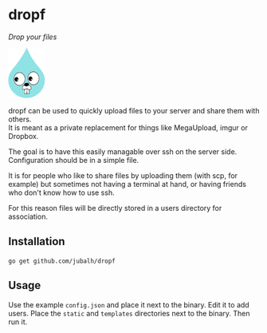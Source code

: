 # dropf

*Drop your files*

<img src="https://raw.githubusercontent.com/jubalh/dropf/master/static/images/dropf.png" height="100">

dropf can be used to quickly upload files to your server and share them with others.  
It is meant as a private replacement for things like MegaUpload, imgur or Dropbox.

The goal is to have this easily managable over ssh on the server side.
Configuration should be in a simple file.

It is for people who like to share files by uploading them (with scp, for example) but sometimes not having a terminal at hand, or having friends who don't know how to use ssh.

For this reason files will be directly stored in a users directory for association.

## Installation

```
go get github.com/jubalh/dropf
```

## Usage

Use the example `config.json` and place it next to the binary. Edit it to add users.
Place the `static` and `templates` directories next to the binary.
Then run it.

